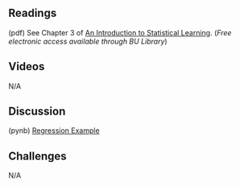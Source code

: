 ## Readings

(pdf) See Chapter 3 of [An Introduction to Statistical Learning](https://link.springer.com/book/10.1007/978-1-4614-7138-7). (*Free electronic access available through BU Library*)

## Videos

N/A

## Discussion

(pynb) [Regression Example](METER_Example.ipynb)

## Challenges

N/A
